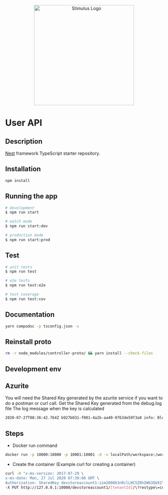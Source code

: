 <p align="center">
  <img src="https://ui.getstimulus.io/logo.png" width="320" alt="Stimulus Logo" />
</p>

# User API

## Description

[Nest](https://github.com/nestjs/nest) framework TypeScript starter repository.

## Installation

```bash
npm install
```

## Running the app

```bash
# development
$ npm run start

# watch mode
$ npm run start:dev

# production mode
$ npm run start:prod
```

## Test

```bash
# unit tests
$ npm run test

# e2e tests
$ npm run test:e2e

# test coverage
$ npm run test:cov
```

## Documentation

```bash
yarn compodoc -p tsconfig.json -s
```

## Reinstall proto

```bash
rm -r node_modules/controller-proto/ && yarn install --check-files
```

## Development env

## Azurite

You will need the Shared Key generated by the azurite service if you want to do a postman or curl call.
Get the Shared Key generated from the debug.log file
The log message when the key is calculated

```bash
2020-07-27T08:36:42.764Z b927b031-f001-4a2b-aa40-9763de59f3a8 info: BlobSharedKeyAuthenticator:validate() Calculated authentication header based on key1: SharedKey devstoreaccount1:zim2O0863nRclLHCSZ0hIW63QUX2Y+9HAd1A+n0kntA= zim2O0863nRclLHCSZ0hIW63QUX2Y+9HAd1A+n0kntA=
```

## Steps

* Docker run command

```bash
docker run -p 10000:10000 -p 10001:10001 -d -v localPath/workspace:/workspace --name azurite mcr.microsoft.com/azure-storage/azurite:3.8.0 azurite -l /workspace -d /workspace/debug.log --blobPort 10000 --blobHost 0.0.0.0 --queuePort 10001 --queueHost 0.0.0.0
```

* Create the container (Example curl for creating a container)

```bash
curl -H "x-ms-version: 2017-07-29 \
x-ms-date: Mon, 27 Jul 2020 07:39:00 GMT \
Authorization: SharedKey devstoreaccount1:zim2O0863nRclLHCSZ0hIW63QUX2Y+9HAd1A+n0kntA= " \
-X PUT http://127.0.0.1:10000/devstoreaccount1/[tenantId]/\?restype\=container
```
